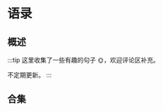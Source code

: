 # 语录

## 概述

:::tip
这里收集了一些有趣的句子 🌞，欢迎评论区补充。

不定期更新。
:::

<script setup>
  import { quotationData } from './data/quotation.mts';
  import Quotations from './components/Quotations.vue';
  import QuotationTyped from './components/QuotationTyped.vue'
</script>

<QuotationTyped :typedData=[...quotationData] />

## 合集

<Quotations :quotationData=[...quotationData]  sortBy='end' />
